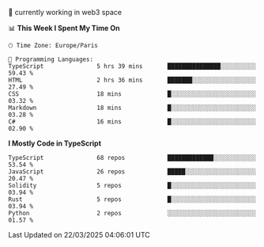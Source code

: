 🔭 currently working in web3 space

<!--START_SECTION:waka-->
📊 **This Week I Spent My Time On** 

```text
🕑︎ Time Zone: Europe/Paris

💬 Programming Languages: 
TypeScript               5 hrs 39 mins       ███████████████░░░░░░░░░░   59.43 % 
HTML                     2 hrs 36 mins       ███████░░░░░░░░░░░░░░░░░░   27.49 % 
CSS                      18 mins             █░░░░░░░░░░░░░░░░░░░░░░░░   03.32 % 
Markdown                 18 mins             █░░░░░░░░░░░░░░░░░░░░░░░░   03.28 % 
C#                       16 mins             █░░░░░░░░░░░░░░░░░░░░░░░░   02.90 % 
```

**I Mostly Code in TypeScript** 

```text
TypeScript               68 repos            █████████████░░░░░░░░░░░░   53.54 % 
JavaScript               26 repos            █████░░░░░░░░░░░░░░░░░░░░   20.47 % 
Solidity                 5 repos             █░░░░░░░░░░░░░░░░░░░░░░░░   03.94 % 
Rust                     5 repos             █░░░░░░░░░░░░░░░░░░░░░░░░   03.94 % 
Python                   2 repos             ░░░░░░░░░░░░░░░░░░░░░░░░░   01.57 % 
```




 Last Updated on 22/03/2025 04:06:01 UTC
<!--END_SECTION:waka-->
